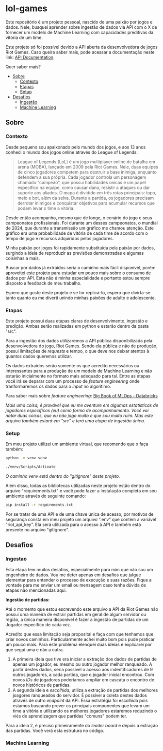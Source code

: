 # lol-games
 
Este repositório é um projeto pessoal, nascido de uma paixão por jogos e dados. Nele, busquei aprender sobre ingestão de dados via API com o X de fornecer um modelo de Machine Learning com capacidades preditivas da vitória de um time.

Este projeto só foi possível devido a API aberta da desenvolvedora de jogos Riot Games. Caso queira saber mais, pode acessar a documentação neste link: [API Documentation](https://developer.riotgames.com/apis)

Quer saber mais? 

- [Sobre](#sobre)
    - [Contexto](#contexto)
    - [Etapas](#etapas)
    - [Setup](#setup)
- [Desafios](#desafios)
    - [Ingestão](#ingestao)
    - [Machine Learning](#machine-learning)

## Sobre

### Contexto

Desde pequeno sou apaixonado pelo mundo dos jogos, e aos 13 anos conheci o mundo dos jogos online através do League of Legends. 

> League of Legends (LoL) é um jogo multiplayer online de batalha em arena (MOBA), lançado em 2009 pela Riot Games. Nele, duas equipes de cinco jogadores competem para destruir a base inimiga, enquanto defendem a sua própria. Cada jogador controla um personagem chamado "campeão", que possui habilidades únicas e um papel específico na equipe, como causar dano, resistir a ataques ou dar suporte aos aliados. O mapa é dividido em três rotas principais: topo, meio e bot, além da selva. Durante a partida, os jogadores precisam derrotar inimigos e conquistar objetivos para acumular recursos que podem levar o time a vitória.

Desde então acompanho, mesmo que de longe, o cenário do jogo e seus campeonatos profissionais. Foi durante um desses campeonatos, o mundial de 2024, que durante a transmissão um gráfico me chamou atenção. Este gráfico era uma probabilidade de vitória de cada time de acordo com o tempo de jogo e recursos adquiridos pelos jogadores.

Minha paixão por jogos foi rapidamente substituída pela paixão por dados, surgindo a ideia de reproduzir as previsões demonstradas e algumas coisinhas a mais. 

Buscar por dados já extraídos seria o caminho mais fácil disponível, porém aproveitei este projeto para estudar um pouco mais sobre o consumo de dados por API. Esta não é minha especialidade e portanto estou sempre disposto a feedback de meu trabalho. 

Espero que goste deste projeto e se for replicá-lo, espero que divirta-se tanto quanto eu me diverti unindo minhas paixões de adulto e adolescente.

### Etapas

Este projeto possui duas etapas claras de desenvolvimento, ingestão e predição. Ambas serão realizadas em python e estarão dentro da pasta "src".

Para a ingestão dos dados utilizaremos a API pública disponibilizada pela desenvolvedora do jogo, Riot Games. Sendo ela pública e não de produção, possui limitações de *requests* e tempo, o que deve nos deixar atentos à quantos dados queremos utilizar.

Os dados extraídos serão somente os que acredito necessários ou interessantes para a produção de um modelo de Machine Learning e não estarão inicialmente no formato mais adequado para tal. Entre as etapas você irá se deparar com um processo de *feature engineering* onde tranformaremos os dados para o *input* no algoritimo.

Para saber mais sobre *feature engineering*: [Big Book of MLOps - Databricks](https://www.databricks.com/br/resources/ebook/the-big-book-of-mlops?scid=7018Y000001Fi0cQAC&utm_medium=paid+search&utm_source=google&utm_campaign=20613856692&utm_adgroup=159575945934&utm_content=ebook&utm_offer=the-big-book-of-mlops&utm_ad=696280074173&utm_term=mlops&gad_source=1&gclid=Cj0KCQjw3vO3BhCqARIsAEWblcAXbQ4jtLD3ndUhhgG8rcAHCvOB4nG6xYyKO0QqzZrv-bszsJCA_ewaAjOGEALw_wcB)

*Mais uma coisa, é provável que eu me aventure em algumas estatísticas de jogadores específicos (eu) como forma de acompanhamento. Você vai notar duas coisas, que eu não jogo muito e que sou muito ruim. Mas este arquivo também estará em "src" e terá uma etapa de ingestão única.*

### Setup 

Em meu projeto utilizei um ambiente virtual, que recomendo que o faça também:

```bash
python -m venv venv

./venv/Scripts/Activate
```
*O caminho venv está dentro do "gitignore" deste projeto.*

Além disso, todas as bibliotecas utilizadas neste projeto estão dentro do arquivo "requirements.txt" e você pode fazer a instalação completa em seu ambiente através do seguinte comando:

```bash
pip install -r requirements.txt
```

Por se tratar de uma API e de uma chave única de acesso, por motivos de segurança consta em meu projeto um arquivo ".env" que contem a variável "riot_api_key". Ela será utilizada para o acesso à API e também está presente no arquivo "gitignore".

## Desafios

### Ingestao

Esta etapa tem muitos desafios, especialmente para mim que não sou um engenheiro de dados. Vou me deter apenas em desafios que julgue elementar para entender o processo de execução e suas razões. Fique a vontade para me enviar um email ou mensagem caso tenha dúvida de etapas não mencionadas aqui.

**Ingestão de partidas:** 

Até o momento que estou escrevendo este arquivo a API da Riot Games não possui uma maneira de extrair partidas em geral de algum servidor ou região, a única maneira disponível é fazer a ingestão de partidas de um Jogador específico de cada vez.

Acredito que essa limitação seja proposital e faça com que tenhamos que criar novos caminhos. Particularmente achei muito bom pois pude praticar um pouco mais. Para este problema elenquei duas ideias e explicarei por que segui uma e não a outra.

1. A primeira ideia que tive era iniciar a extração dos dados de partidas de apenas um jogador, eu mesmo ou outro jogador melhor ranqueado. A partir destes dados, seria possível o acesso aos indentificadores de 9 outros jogadores, a cada partida, que o jogador inicial encontrou. Com novos *IDs* de jogadores poderiamos ampliar em cascata o encontro de novos históricos de partidas.
2. A segunda ideia e *escolhida*, utiliza a extração de partidas dos melhores joagores ranqueados do servidor. É possível a coleta destes dados através de outro *endpoint* da API. Essa estratégia foi escolhida pois estamos buscando prever os principais componentes que levam um time a vitória e utilizando os melhores jogadores estaremos reduzindo o viés de aprendizagem que partidas "comuns" podem ter. 

Para a ideia 2, é preciso primeiramente do *leader board* e depois a extração das partidas. Você verá esta estrutura no código.

### Machine Learning